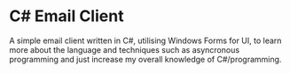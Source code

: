 # C# Email Client
A simple email client written in C#, utilising Windows Forms for UI, to learn more about the language and techniques such as asyncronous programming and just increase my overall knowledge of C#/programming.
